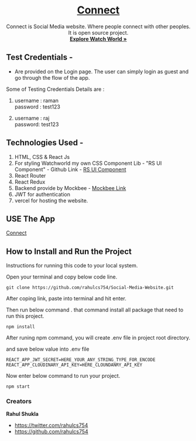 <h1 align="center">
  <a href="https://connect-with-friends.vercel.app/">
   Connect
  </a>
</h1>

<p align="center">
    Connect is Social Media website. Where people connect with other peoples. It is open source project. 
  <br>
  <a href="https://connect-with-friends.vercel.app/"><strong>Explore Watch World »</strong></a>
  <br>
</p>

## Test Credentials -

- Are provided on the Login page. The user can simply login as guest and go through the flow of the app.

Some of Testing Credentials Details are :

1.  username : raman <br/>
    password : test123

2.  username : raj<br/>
    password: test123

## Technologies Used -

1. HTML, CSS & React Js
2. For styling Watchworld my own CSS Component Lib - "RS UI Component" - Github Link - <a href="https://rs-ui.netlify.app/">RS UI Component</a>
3. React Router
4. React Redux
5. Backend provide by Mockbee - <a href="https://github.com/neogcamp/mockBee">Mockbee Link</a>
6. JWT for authentication
7. vercel for hosting the website.

## USE The App

<a href="https://connect-with-friends.vercel.app/">
   Connect
</a>

## How to Install and Run the Project

Instructions for running this code to your local system.

Open your terminal and copy below code line.

```
git clone https://github.com/rahulcs754/Social-Media-Website.git
```

After coping link, paste into terminal and hit enter.

Then run below command . that command install all package that need to run this project.

```
npm install
```

After runing npm command, you will create .env file in project root directory.

and save below value into .env file

```
REACT_APP_JWT_SECRET=HERE_YOUR_ANY_STRING_TYPE_FOR_ENCODE
REACT_APP_CLOUDINARY_API_KEY=HERE_CLOUNDANRY_API_KEY
```

Now enter below command to run your project.

```
npm start
```

### Creators

**Rahul Shukla**

- <https://twitter.com/rahulcs754>
- <https://github.com/rahulcs754>
